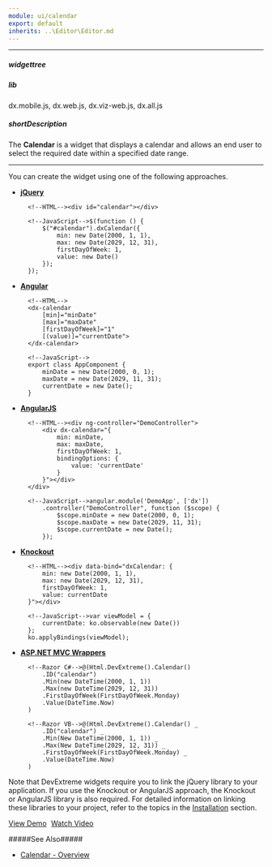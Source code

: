 ```yaml
---
module: ui/calendar
export: default
inherits: ..\Editor\Editor.md
---
```

---
##### widgettree

##### lib
dx.mobile.js, dx.web.js, dx.viz-web.js, dx.all.js

##### shortDescription
The **Calendar** is a widget that displays a calendar and allows an end user to select the required date within a specified date range.

---
You can create the widget using one of the following approaches.

- [**jQuery**](/concepts/00%20Getting%20Started/10%20Widget%20Basics%20-%20jQuery/01%20Create%20and%20Configure%20a%20Widget.md '/Documentation/Guide/Getting_Started/Widget_Basics_-_jQuery/Create_and_Configure_a_Widget/')  

        <!--HTML--><div id="calendar"></div>

        <!--JavaScript-->$(function () {
            $("#calendar").dxCalendar({
                min: new Date(2000, 1, 1),
                max: new Date(2029, 12, 31),
                firstDayOfWeek: 1,
                value: new Date()
            });
        });

- [**Angular**](/concepts/00%20Getting%20Started/15%20Widget%20Basics%20-%20Angular/01%20Create%20and%20Configure%20a%20Widget.md '/Documentation/Guide/Getting_Started/Widget_Basics_-_Angular/Create_and_Configure_a_Widget/')  

        <!--HTML-->
        <dx-calendar
            [min]="minDate"
            [max]="maxDate"
            [firstDayOfWeek]="1"
            [(value)]="currentDate">
        </dx-calendar>

        <!--JavaScript-->
        export class AppComponent {
            minDate = new Date(2000, 0, 1);
            maxDate = new Date(2029, 11, 31);
            currentDate = new Date();
        }

- [**AngularJS**](/concepts/00%20Getting%20Started/20%20Widget%20Basics%20-%20AngularJS/01%20Create%20and%20Configure%20a%20Widget.md '/Documentation/Guide/Getting_Started/Widget_Basics_-_AngularJS/Create_and_Configure_a_Widget/')  

        <!--HTML--><div ng-controller="DemoController">
            <div dx-calendar="{
                min: minDate,
                max: maxDate,
                firstDayOfWeek: 1,
                bindingOptions: {
                    value: 'currentDate'
                }
            }"></div>
        </div>

        <!--JavaScript-->angular.module('DemoApp', ['dx'])
            .controller("DemoController", function ($scope) {
                $scope.minDate = new Date(2000, 0, 1);
                $scope.maxDate = new Date(2029, 11, 31);
                $scope.currentDate = new Date();
            });

- [**Knockout**](/concepts/00%20Getting%20Started/25%20Widget%20Basics%20-%20Knockout/01%20Create%20and%20Configure%20a%20Widget.md '/Documentation/Guide/Getting_Started/Widget_Basics_-_Knockout/Create_and_Configure_a_Widget/')  

        <!--HTML--><div data-bind="dxCalendar: {
            min: new Date(2000, 1, 1),
            max: new Date(2029, 12, 31),
            firstDayOfWeek: 1,
            value: currentDate
        }"></div>

        <!--JavaScript-->var viewModel = {
            currentDate: ko.observable(new Date())
        };
        ko.applyBindings(viewModel);

- [**ASP.NET MVC Wrappers**](/concepts/35%20ASP.NET%20MVC%20Wrappers/20%20Fundamentals/05%20Creating%20a%20Widget.md '/Documentation/Guide/ASP.NET_MVC_Wrappers/Fundamentals/#Creating_a_Widget')

        <!--Razor C#-->@(Html.DevExtreme().Calendar()
            .ID("calendar")
            .Min(new DateTime(2000, 1, 1))
            .Max(new DateTime(2029, 12, 31))
            .FirstDayOfWeek(FirstDayOfWeek.Monday)
            .Value(DateTime.Now)
        )

        <!--Razor VB-->@(Html.DevExtreme().Calendar() _
            .ID("calendar") _
            .Min(New DateTime(2000, 1, 1)) _
            .Max(New DateTime(2029, 12, 31)) _
            .FirstDayOfWeek(FirstDayOfWeek.Monday) _
            .Value(DateTime.Now)
        )

Note that DevExtreme widgets require you to link the jQuery library to your application. If you use the Knockout or AngularJS approach, the Knockout or AngularJS library is also required. For detailed information on linking these libraries to your project, refer to the topics in the [Installation](/concepts/00%20Getting%20Started/01%20Installation/01%20Local%20Scripts.md '/Documentation/Guide/Getting_Started/Installation/Local_Scripts/') section.

<a href="http://js.devexpress.com/Demos/WidgetsGallery/#demo/editorscalendarcalendarcalendar/" class="button orange small fix-width-155" style="margin-right:5px;" target="_blank">View Demo</a>
<a href="http://www.youtube.com/watch?v=qB6_tMJfEjQ&list=PL8h4jt35t1wjGvgflbHEH_e3b23AA30-z&index=29" class="button orange small fix-width-155" target="_blank">Watch Video</a>

#####See Also#####
- [Calendar - Overview](/concepts/05%20Widgets/Calendar/00%20Overview.md '/Documentation/Guide/Widgets/Calendar/Overview/')